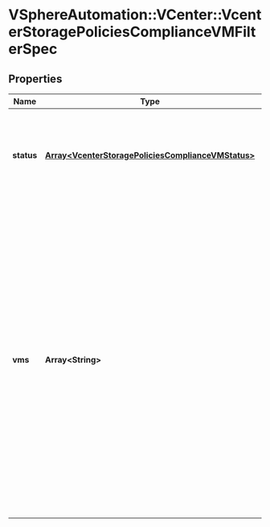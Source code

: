 # VSphereAutomation::VCenter::VcenterStoragePoliciesComplianceVMFilterSpec

## Properties
Name | Type | Description | Notes
------------ | ------------- | ------------- | -------------
**status** | [**Array&lt;VcenterStoragePoliciesComplianceVMStatus&gt;**](VcenterStoragePoliciesComplianceVMStatus.md) | Compliance Status that a virtual machine must have to match the filter. Atleast one status must be specified. | [optional] 
**vms** | **Array&lt;String&gt;** | Identifiers of virtual machines that can match the filter If unset or empty, virtual machines with any identifier matches the filter When clients pass a value of this structure as a parameter, the field must contain identifiers for the resource type: VirtualMachine. When operations return a value of this structure as a result, the field will contain identifiers for the resource type: VirtualMachine. | [optional] 


